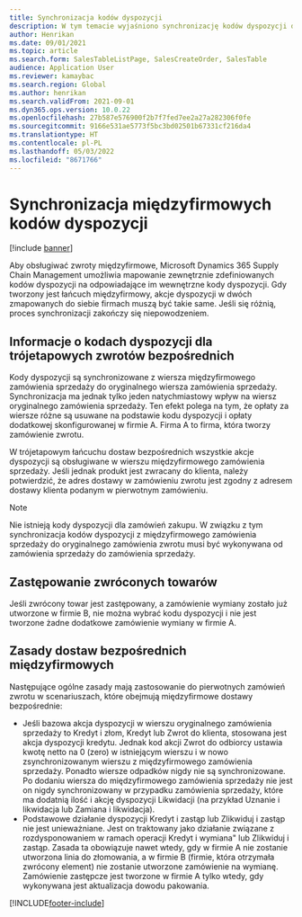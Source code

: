 ```yaml
---
title: Synchronizacja kodów dyspozycji
description: W tym temacie wyjaśniono synchronizację kodów dyspozycji dla handlu międzyfirmowego
author: Henrikan
ms.date: 09/01/2021
ms.topic: article
ms.search.form: SalesTableListPage, SalesCreateOrder, SalesTable
audience: Application User
ms.reviewer: kamaybac
ms.search.region: Global
ms.author: henrikan
ms.search.validFrom: 2021-09-01
ms.dyn365.ops.version: 10.0.22
ms.openlocfilehash: 27b587e576900f2b7f7fed7ee2a27a282306f0fe
ms.sourcegitcommit: 9166e531ae5773f5bc3bd02501b67331cf216da4
ms.translationtype: HT
ms.contentlocale: pl-PL
ms.lasthandoff: 05/03/2022
ms.locfileid: "8671766"
---
```

# <a name="synchronize-intercompany-disposition-codes"></a>Synchronizacja międzyfirmowych kodów dyspozycji

[!include [banner](../../includes/banner.md)]

Aby obsługiwać zwroty międzyfirmowe, Microsoft Dynamics 365 Supply Chain Management umożliwia mapowanie zewnętrznie zdefiniowanych kodów dyspozycji na odpowiadające im wewnętrzne kody dyspozycji. Gdy tworzony jest łańcuch międzyfirmowy, akcje dyspozycji w dwóch zmapowanych do siebie firmach muszą być takie same. Jeśli się różnią, proces synchronizacji zakończy się niepowodzeniem.

## <a name="about-disposition-codes-for-three-legged-direct-returns"></a>Informacje o kodach dyspozycji dla trójetapowych zwrotów bezpośrednich

Kody dyspozycji są synchronizowane z wiersza międzyfirmowego zamówienia sprzedaży do oryginalnego wiersza zamówienia sprzedaży. Synchronizacja ma jednak tylko jeden natychmiastowy wpływ na wiersz oryginalnego zamówienia sprzedaży. Ten efekt polega na tym, że opłaty za wiersze różne są usuwane na podstawie kodu dyspozycji i opłaty dodatkowej skonfigurowanej w firmie A. Firma A to firma, która tworzy zamówienie zwrotu.

W trójetapowym łańcuchu dostaw bezpośrednich wszystkie akcje dyspozycji są obsługiwane w wierszu międzyfirmowego zamówienia sprzedaży. Jeśli jednak produkt jest zwracany do klienta, należy potwierdzić, że adres dostawy w zamówieniu zwrotu jest zgodny z adresem dostawy klienta podanym w pierwotnym zamówieniu.

> [!NOTE]
> Nie istnieją kody dyspozycji dla zamówień zakupu. W związku z tym synchronizacja kodów dyspozycji z międzyfirmowego zamówienia sprzedaży do oryginalnego zamówienia zwrotu musi być wykonywana od zamówienia sprzedaży do zamówienia sprzedaży.

## <a name="replacing-returned-items"></a>Zastępowanie zwróconych towarów

Jeśli zwrócony towar jest zastępowany, a zamówienie wymiany zostało już utworzone w firmie B, nie można wybrać kodu dyspozycji i nie jest tworzone żadne dodatkowe zamówienie wymiany w firmie A.

## <a name="rules-for-intercompany-direct-deliveries"></a>Zasady dostaw bezpośrednich międzyfirmowych

Następujące ogólne zasady mają zastosowanie do pierwotnych zamówień zwrotu w scenariuszach, które obejmują międzyfirmowe dostawy bezpośrednie:

- Jeśli bazowa akcja dyspozycji w wierszu oryginalnego zamówienia sprzedaży to Kredyt i złom, Kredyt lub Zwrot do klienta, stosowana jest akcja dyspozycji kredytu. Jednak kod akcji Zwrot do odbiorcy ustawia kwotę netto na 0 (zero) w istniejącym wierszu i w nowo zsynchronizowanym wierszu z międzyfirmowego zamówienia sprzedaży. Ponadto wiersze odpadków nigdy nie są synchronizowane. Po dodaniu wiersza do międzyfirmowego zamówienia sprzedaży nie jest on nigdy synchronizowany w przypadku zamówienia sprzedaży, które ma dodatnią ilość i akcję dyspozycji Likwidacji (na przykład Uznanie i likwidacja lub Zamiana i likwidacja).
- Podstawowe działanie dyspozycji Kredyt i zastąp lub Zlikwiduj i zastąp nie jest unieważniane. Jest on traktowany jako działanie związane z rozdysponowaniem w ramach operacji Kredyt i wymiana" lub Zlikwiduj i zastąp. Zasada ta obowiązuje nawet wtedy, gdy w firmie A nie zostanie utworzona linia do złomowania, a w firmie B (firmie, która otrzymała zwrócony element) nie zostanie utworzone zamówienie na wymianę. Zamówienie zastępcze jest tworzone w firmie A tylko wtedy, gdy wykonywana jest aktualizacja dowodu pakowania.

[!INCLUDE[footer-include](../../includes/footer-banner.md)]

